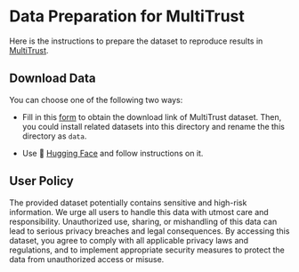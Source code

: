 # Data Preparation for MultiTrust

Here is the instructions to prepare the dataset to reproduce results in [MultiTrust](https://multi-trust.github.io).


## Download Data
You can choose one of the following two ways:

- Fill in this [form](https://docs.google.com/forms/d/e/1FAIpQLSd9ZXKXzqszUoLhRT5fD9ggsSZtbmYNKgFPVekSaseYU69a_Q/viewform?usp=sf_link) to obtain the download link of MultiTrust dataset. Then, you could install related datasets into this directory and rename the this directory as `data`.

- Use 🤗 [Hugging Face](https://huggingface.co/datasets/thu-ml/MultiTrust) and follow instructions on it.


## User Policy
The provided dataset potentially contains sensitive and high-risk information. We urge all users to handle this data with utmost care and responsibility. Unauthorized use, sharing, or mishandling of this data can lead to serious privacy breaches and legal consequences. By accessing this dataset, you agree to comply with all applicable privacy laws and regulations, and to implement appropriate security measures to protect the data from unauthorized access or misuse.
